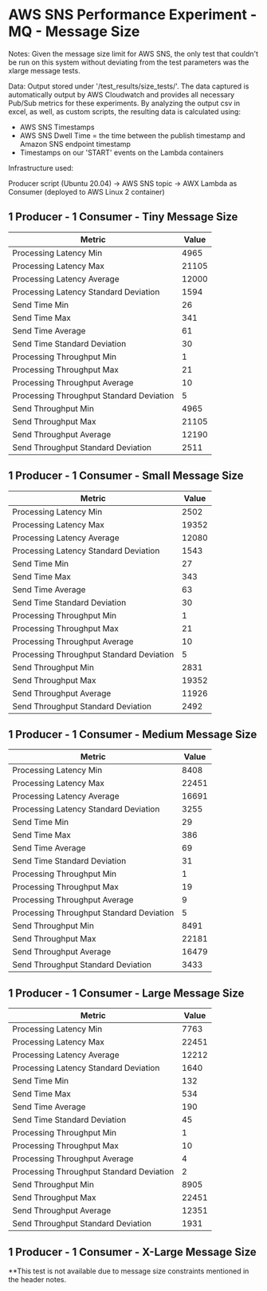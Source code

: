 # AWS SNS Performance Experiment - MQ - Message Size

Notes: Given the message size limit for AWS SNS, the only test that couldn't be run on this system without deviating from the test parameters was the xlarge message tests.

Data: Output stored under '/test_results/size_tests/'. The data captured is automatically output by AWS Cloudwatch and provides all necessary Pub/Sub metrics for these experiments. By analyzing the output csv in excel, as well, as custom scripts, the resulting data is calculated using:
* AWS SNS Timestamps
* AWS SNS Dwell Time = the time between the publish timestamp and Amazon SNS endpoint timestamp
* Timestamps on our 'START' events on the Lambda containers

Infrastructure used:

Producer script (Ubuntu 20.04) -> AWS SNS topic -> AWX Lambda as Consumer (deployed to AWS Linux 2 container)

## 1 Producer - 1 Consumer - Tiny Message Size

| Metric                                   | Value |
| ---------------------------------------- | ----- |
| Processing Latency Min                   |   4965    |
| Processing Latency Max                   |    21105   |
| Processing Latency Average               |    12000  |
| Processing Latency Standard Deviation    |    1594   |
| Send Time Min                            |    26   |
| Send Time Max                            |    341   |
| Send Time Average                        |    61   |
| Send Time Standard Deviation             |     30  |
| Processing Throughput Min                |    1   |
| Processing Throughput Max                |    21   |
| Processing Throughput Average            |    10   |
| Processing Throughput Standard Deviation |    5   |
| Send Throughput Min                      |    4965   |
| Send Throughput Max                      |    21105   |
| Send Throughput Average                  |    12190   |
| Send Throughput Standard Deviation       |     2511  |

## 1 Producer - 1 Consumer - Small Message Size


| Metric                                   | Value |
| ---------------------------------------- | ----- |
| Processing Latency Min                   |    2502   |
| Processing Latency Max                   |   19352    |
| Processing Latency Average               |  12080     |
| Processing Latency Standard Deviation    |  1543     |
| Send Time Min                            |    27   |
| Send Time Max                            |    343   |
| Send Time Average                        |    63   |
| Send Time Standard Deviation             |    30   |
| Processing Throughput Min                |   1    |
| Processing Throughput Max                |   21    |
| Processing Throughput Average            |    10   |
| Processing Throughput Standard Deviation |    5   |
| Send Throughput Min                      |   2831    |
| Send Throughput Max                      |    19352   |
| Send Throughput Average                  |    11926   |
| Send Throughput Standard Deviation       |     2492  |

## 1 Producer - 1 Consumer - Medium Message Size


| Metric                                   | Value |
| ---------------------------------------- | ----- |
| Processing Latency Min                   |    8408   |
| Processing Latency Max                   |     22451  |
| Processing Latency Average               |    16691   |
| Processing Latency Standard Deviation    |     3255  |
| Send Time Min                            |    29   |
| Send Time Max                            |    386   |
| Send Time Average                        |    69   |
| Send Time Standard Deviation             |     31  |
| Processing Throughput Min                |   1    |
| Processing Throughput Max                |   19    |
| Processing Throughput Average            |     9  |
| Processing Throughput Standard Deviation |    5   |
| Send Throughput Min                      |    8491   |
| Send Throughput Max                      |    22181   |
| Send Throughput Average                  |      16479 |
| Send Throughput Standard Deviation       |    3433   |

## 1 Producer - 1 Consumer - Large Message Size


| Metric                                   | Value |
| ---------------------------------------- | ----- |
| Processing Latency Min                   |    7763   |
| Processing Latency Max                   |     22451  |
| Processing Latency Average               |     12212  |
| Processing Latency Standard Deviation    |     1640  |
| Send Time Min                            |    132   |
| Send Time Max                            |     534  |
| Send Time Average                        |     190  |
| Send Time Standard Deviation             |      45 |
| Processing Throughput Min                |    1   |
| Processing Throughput Max                |    10   |
| Processing Throughput Average            |    4   |
| Processing Throughput Standard Deviation |    2   |
| Send Throughput Min                      |    8905   |
| Send Throughput Max                      |    22451   |
| Send Throughput Average                  |    12351   |
| Send Throughput Standard Deviation       |    1931   |

## 1 Producer - 1 Consumer - X-Large Message Size

**This test is not available due to message size constraints mentioned in the header notes.